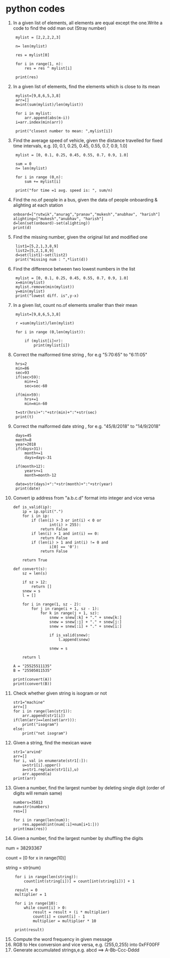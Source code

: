 # python codes

1. In a given list of elements, all elements are equal except the one.Write a code to find the odd man out (Stray number)

        mylist = [2,2,2,2,3]

        n= len(mylist)

        res = mylist[0]

        for i in range(1, n):
            res = res ^ mylist[i]

        print(res)


2. In a given list of elements, find the elements which is close to its mean

        mylist=[9,8,6,5,3,8]
        arr=[]
        m=int(sum(mylist)/len(mylist))

        for i in mylist:
            arr.append(abs(m-i))
        i=arr.index(min(arr))

        print("closest number to mean: ",mylist[i])

3. Find the average speed of vehicle, given the distance travelled for fixed time intervals, e.g. [0, 0.1, 0.25, 0.45, 0.55, 0.7, 0.9, 1.0]

        
        mylist = [0, 0.1, 0.25, 0.45, 0.55, 0.7, 0.9, 1.0]

        sum = 0
        n= len(mylist)

        for i in range (0,n):
            sum += mylist[i]

        print("for time =1 avg. speed is: ", sum/n)
       
 4. Find the no.of people in a bus, given the data of people onboarding & alighting at each station

        onboard=["rutwik","anurag","pranav","mukesh","anubhav", "harish"]
        alighting=["mukesh","anubhav", "harish"]
        d=len(set(onboard)-set(alighting))
        print(d)
5. Find the missing number, given the original list and modified one
        
        list1=[5,2,1,3,8,9]
        list2=[5,2,1,8,9]
        d=set(list1)-set(list2)
        print("missing num : ",*list(d))
        
6. Find the difference between two lowest numbers in the list

        mylist = [0, 0.1, 0.25, 0.45, 0.55, 0.7, 0.9, 1.0]
        x=min(mylist)
        mylist.remove(min(mylist))
        y=min(mylist)
        print("lowest diff. is",y-x)
        
7. In a given list, count no.of elements smaller than their mean

        mylist=[9,8,6,5,3,8]

        r =sum(mylist)/len(mylist)

        for i in range (0,len(mylist)):

            if (mylist[i]<r):
                print(mylist[i])
 
8. Correct the malformed time string , for e.g "5:70:65" to "6:11:05"
        
        hrs=2
        min=86
        sec=93
        if(sec>59):
            min+=1
            sec=sec-60

        if(min>59):
            hrs+=1
            min=min-60

        t=str(hrs)+":"+str(min)+":"+str(sec)
        print(t)
        
9. Correct the malformed date string , for e.g. "45/8/2018" to "14/9/2018"

        days=45
        month=8
        year=2018
        if(days>31):
            month+=1
            days=days-31

        if(month>12):
            years+=1
            month=month-12

        date=str(days)+":"+str(month)+":"+str(year)
        print(date)
        
10. Convert ip address from "a.b.c.d" format into integer and vice versa
        
        def is_valid(ip):
            ip = ip.split(".")
            for i in ip:
                if (len(i) > 3 or int(i) < 0 or
                        int(i) > 255):
                    return False
                if len(i) > 1 and int(i) == 0:
                    return False
                if (len(i) > 1 and int(i) != 0 and
                        i[0] == '0'):
                    return False

            return True

        def convert(s):
            sz = len(s)

            if sz > 12:
                return []
            snew = s
            l = []

            for i in range(1, sz - 2):
                for j in range(i + 1, sz - 1):
                    for k in range(j + 1, sz):
                        snew = snew[:k] + "." + snew[k:]
                        snew = snew[:j] + "." + snew[j:]
                        snew = snew[:i] + "." + snew[i:]

                        if is_valid(snew):
                            l.append(snew)

                        snew = s

            return l

        A = "25525511135"
        B = "25505011535"

        print(convert(A))
        print(convert(B))
        
11. Check whether given string is isogram or not

        str1="machine"
        arr=[]
        for i in range(len(str1)):
            arr.append(str1[i])
        if(len(arr)==len(set(arr))):
            print("isogram")
        else:
            print("not isogram")
            
12. Given a string, find the mexican wave
 
        str1='arvind'
        arr=[]
        for i, val in enumerate(str1[:]):
            u=str1[i].upper()
            a=str1.replace(str1[i],u)
            arr.append(a)
        print(arr)
        
13. Given a number, find the largest number by deleting single digit (order of digits will remain same)

        numbers=35813
        num=str(numbers)
        res=[]

        for i in range(len(num)):
            res.append(int(num[:i]+num[i+1:]))
        print(max(res))

14. Given a number, find the largest number by shuffling the digits
 
num = 38293367

count = [0 for x in range(10)]

string = str(num)

        for i in range(len(string)):
            count[int(string[i])] = count[int(string[i])] + 1

        result = 0
        multiplier = 1

        for i in range(10):
            while count[i] > 0:
                result = result + (i * multiplier)
                count[i] = count[i] - 1
                multiplier = multiplier * 10

        print(result)
        
15. Compute the word frequency in given message
17. RGB to Hex conversion and vice versa, e.g. (255,0,255) into 0xFF00FF
18. Generate accumulated strings,e.g. abcd ==> A-Bb-Ccc-Dddd
